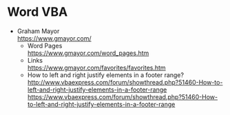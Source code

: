 # Word VBA

- Graham Mayor  
  https://www.gmayor.com/
  - Word Pages  
    https://www.gmayor.com/word_pages.htm
  - Links  
    https://www.gmayor.com/favorites/favorites.htm
  - How to left and right justify elements in a footer range?  
    http://www.vbaexpress.com/forum/showthread.php?51460-How-to-left-and-right-justify-elements-in-a-footer-range  
    https://www.vbaexpress.com/forum/showthread.php?51460-How-to-left-and-right-justify-elements-in-a-footer-range
